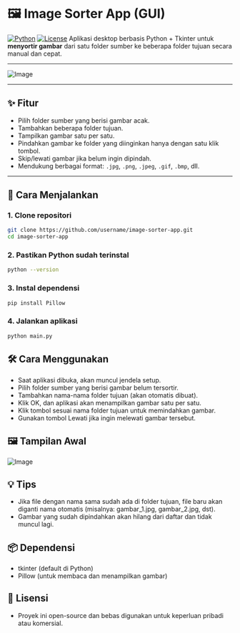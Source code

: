 # 🖼️ Image Sorter App (GUI)
[![Python](https://img.shields.io/badge/Python-3.10%2B-blue.svg)](https://www.python.org/)
[![License](https://img.shields.io/badge/License-MIT-green.svg)](LICENSE)
Aplikasi desktop berbasis Python + Tkinter untuk **menyortir gambar** dari satu folder sumber ke beberapa folder tujuan secara manual dan cepat.

---

![Image](https://github.com/user-attachments/assets/db3f6d0b-5e38-41f0-bfbd-bbc165009d01)

---

## ✨ Fitur

- Pilih folder sumber yang berisi gambar acak.
- Tambahkan beberapa folder tujuan.
- Tampilkan gambar satu per satu.
- Pindahkan gambar ke folder yang diinginkan hanya dengan satu klik tombol.
- Skip/lewati gambar jika belum ingin dipindah.
- Mendukung berbagai format: `.jpg`, `.png`, `.jpeg`, `.gif`, `.bmp`, dll.

---

## 🚀 Cara Menjalankan

### 1. Clone repositori

```bash
git clone https://github.com/username/image-sorter-app.git
cd image-sorter-app
```
### 2. Pastikan Python sudah terinstal
```bash
python --version
```
### 3. Instal dependensi
```bash
pip install Pillow
```
### 4. Jalankan aplikasi
```bash
python main.py
```


## 🛠️ Cara Menggunakan
- Saat aplikasi dibuka, akan muncul jendela setup.
- Pilih folder sumber yang berisi gambar belum tersortir.
- Tambahkan nama-nama folder tujuan (akan otomatis dibuat).
- Klik OK, dan aplikasi akan menampilkan gambar satu per satu.
- Klik tombol sesuai nama folder tujuan untuk memindahkan gambar.
- Gunakan tombol Lewati jika ingin melewati gambar tersebut.
  

## 🖼️ Tampilan Awal
![Image](https://github.com/user-attachments/assets/db3f6d0b-5e38-41f0-bfbd-bbc165009d01)
## 💡 Tips
- Jika file dengan nama sama sudah ada di folder tujuan, file baru akan diganti nama otomatis (misalnya: gambar_1.jpg, gambar_2.jpg, dst).
- Gambar yang sudah dipindahkan akan hilang dari daftar dan tidak muncul lagi.
## 📦 Dependensi
- tkinter (default di Python)
- Pillow (untuk membaca dan menampilkan gambar)
## 📄 Lisensi
- Proyek ini open-source dan bebas digunakan untuk keperluan pribadi atau komersial.
